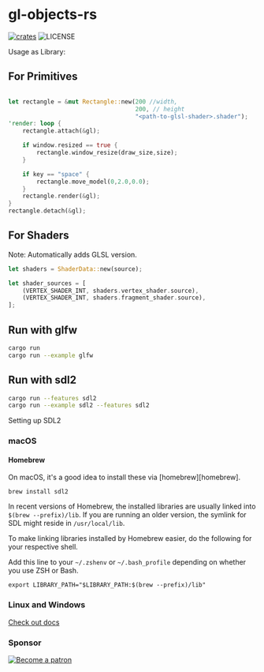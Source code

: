 # gl-objects-rs

[![crates](https://img.shields.io/crates/v/gl_object.svg?style=for-the-badge&label=gl_object&color=brightgreen)](https://crates.io/crates/gl_object)
![LICENSE](https://img.shields.io/badge/license-AGPL%202.0-blue.svg?style=for-the-badge)


Usage as Library:

## For Primitives

```rs

let rectangle = &mut Rectangle::new(200 //width, 
                                    200, // height
                                    "<path-to-glsl-shader>.shader");
'render: loop { 
    rectangle.attach(&gl);

    if window.resized == true {
        rectangle.window_resize(draw_size,size);
    }

    if key == "space" {
        rectangle.move_model(0,2.0,0.0);
    }
    rectangle.render(&gl);
}
rectangle.detach(&gl);
```

## For Shaders

Note: Automatically adds GLSL version.

```rs
let shaders = ShaderData::new(source);

let shader_sources = [
    (VERTEX_SHADER_INT, shaders.vertex_shader.source),
    (VERTEX_SHADER_INT, shaders.fragment_shader.source),
];
```

## Run with glfw

```sh
cargo run
cargo run --example glfw
```

## Run with sdl2

```sh
cargo run --features sdl2
cargo run --example sdl2 --features sdl2
```


Setting up SDL2

### macOS
#### Homebrew
On macOS, it's a good idea to install these via
[homebrew][homebrew].

```
brew install sdl2
```

In recent versions of Homebrew, the installed libraries are usually linked into `$(brew --prefix)/lib`.
If you are running an older version, the symlink for SDL might reside in `/usr/local/lib`.

To make linking libraries installed by Homebrew easier, do the following for your respective shell.

Add this line to your `~/.zshenv` or `~/.bash_profile` depending on whether you use ZSH or Bash.
```
export LIBRARY_PATH="$LIBRARY_PATH:$(brew --prefix)/lib"
```

### Linux and Windows

<a href="https://github.com/Rust-SDL2/rust-sdl2/blob/master/README.md">Check out docs</a>


### Sponsor

[![Become a patron](https://c5.patreon.com/external/logo/become_a_patron_button.png)](https://www.patreon.com/aniketbiprojit)